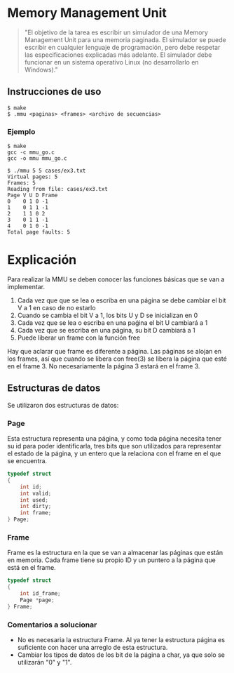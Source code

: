# Memory Management Unit

> "El objetivo de la tarea es escribir un simulador de una Memory Management Unit para una memoria paginada. El simulador se puede escribir en cualquier lenguaje de programación, pero debe respetar las especificaciones explicadas más adelante. El simulador debe funcionar en un sistema operativo Linux (no desarrollarlo en Windows)."

## Instrucciones de uso

```shell
$ make
$ .mmu <paginas> <frames> <archivo de secuencias>
```

### Ejemplo

```shell
$ make
gcc -c mmu_go.c
gcc -o mmu mmu_go.c

$ ./mmu 5 5 cases/ex3.txt
Virtual pages: 5
Frames: 5
Reading from file: cases/ex3.txt
Page V U D Frame
0    0 1 0 -1
1    0 1 1 -1
2    1 1 0 2
3    0 1 1 -1
4    0 1 0 -1
Total page faults: 5
```

# Explicación

Para realizar la MMU se deben conocer las funciones básicas que se van a implementar.

1. Cada vez que que se lea o escriba en una página se debe cambiar el bit V a 1 en caso de no estarlo
2. Cuando se cambia el bit V a 1, los bits U y D se inicializan en 0
3. Cada vez que se lea o escriba en una paǵina el bit U cambiará a 1
4. Cada vez que se escriba en una página, su bit D cambiará a 1
5. Puede liberar un frame con la función free

Hay que aclarar que frame es diferente a página. Las páginas se alojan en los frames, así que cuando se libera con free(3) se libera la página que esté en el frame 3. No necesariamente la página 3 estará en el frame 3.

## Estructuras de datos

Se utilizaron dos estructuras de datos:

### Page

Esta estructura representa una página, y como toda página necesita tener su id para poder identificarla, tres bits que son utilizados para representar el estado de la página, y un entero que la relaciona con el frame en el que se encuentra.

```c
typedef struct
{
    int id;
    int valid;
    int used;
    int dirty;
    int frame;
} Page;
```

### Frame

Frame es la estructura en la que se van a almacenar las páginas que están en memoria. Cada frame tiene su propio ID y un puntero a la página que está en el frame.

```c
typedef struct
{
    int id_frame;
    Page *page;
} Frame;
```
### Comentarios a solucionar

* No es necesaria la estructura Frame. Al ya tener la estructura página es suficiente con hacer una arreglo de esta estructura. 
* Cambiar los tipos de datos de los bit de la página a char, ya que solo se utilizarán "0" y "1".